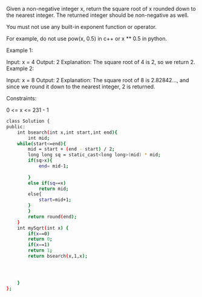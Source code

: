 Given a non-negative integer x, return the square root of x rounded down to the nearest integer. The returned integer should be non-negative as well.

You must not use any built-in exponent function or operator.

For example, do not use pow(x, 0.5) in c++ or x ** 0.5 in python.
 

Example 1:

Input: x = 4
Output: 2
Explanation: The square root of 4 is 2, so we return 2.
Example 2:

Input: x = 8
Output: 2
Explanation: The square root of 8 is 2.82842..., and since we round it down to the nearest integer, 2 is returned.
 

Constraints:

0 <= x <= 231 - 1



```bash
class Solution {
public:
    int bsearch(int x,int start,int end){
        int mid;
    while(start<=end){    
        mid = start + (end - start) / 2;
        long long sq = static_cast<long long>(mid) * mid;
        if(sq>x){
            end= mid-1;
            
        }
        else if(sq==x)
            return mid;
        else{
            start=mid+1;
        }
        }
        return round(end);
    }
    int mySqrt(int x) {
        if(x==0)
        return 0;
        if(x==1)
        return 1;
        return bsearch(x,1,x);




    }
};

